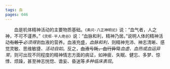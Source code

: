 ```yaml
---
tags: 血
pages: 046
---
```

&emsp;&emsp;血是机体精神活动的主要物质基础。`《素问·八正神明论》`说：“血气者，人之神，不可不谨养。”`《灵枢·平人绝谷》`说：“血脉和利，精神乃居。”说明人体的精神活动~~有赖于~~<dfn>必须得到</dfn>血液的营养。血液充盛，<dfn>血脉和利，</dfn>则精神充沛、神志清晰、感觉灵敏、思维敏捷<dfn>、活动自如</dfn>。反之，~~血液亏耗，血行异常~~<dfn>血虚、血热或血运异常</dfn>，则可出现不同程度的精神情志方面的病证，如神疲、失眠、健忘、多梦、惊悸、烦躁，甚至神志恍惚、谵妄、昏迷等<dfn>多种临床表现</dfn>。